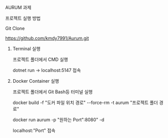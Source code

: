 AURUM 과제

프로젝트 실행 방법

Git Clone

https://github.com/kmdy7991/Aurum.git

1. Terminal 실행

    프로젝트 폴더에서 CMD 실행

    dotnet run -> localhost:5147 접속

2. Docker Container 실행

    프로젝트 폴더에서 Git Bash등 터미널 실행

    docker build -f "도커 파일 위치 경로" --force-rm -t aurum "프로젝트 폴더 경로"

    docker run aurum -p "원하는 Port":8080" -d

    localhost:"Port" 접속
